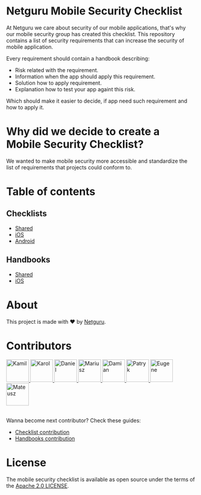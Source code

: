 # Netguru Mobile Security Checklist

At Netguru we care about security of our mobile applications, that's why our mobile security group has created this checklist.
This repository contains a list of security requirements that can increase the security of mobile application.

Every requirement should contain a handbook describing:
- Risk related with the requirement.
- Information when the app should apply this requirement.
- Solution how to apply requirement.
- Explanation how to test your app againt this risk.

Which should make it easier to decide, if app need such requirement and how to apply it.

# Why did we decide to create a Mobile Security Checklist?

We wanted to make mobile security more accessible and standardize the list of requirements that projects could conform to. 

# Table of contents

## Checklists

- [Shared](Checklists/01-Shared.md)
- [iOS](Checklists/02-iOS.md)
- [Android](Checklists/03-Android.md)

## Handbooks

- [Shared](Handbooks/01-Shared/)
- [iOS](Handbooks/02-iOS/)
<!-- Uncomment Android directory after adding first handbook
- [Android](Handbooks/03-Android/) 
-->

# About

This project is made with ❤️ by [Netguru](https://netguru.com).

<h1 id="Contributors">Contributors</h1>

<div>

<a href="https://github.com/krysztalzg">
  <img alt="Kamil" src="https://avatars.githubusercontent.com/u/6009785?v=4" height="60" width="60"/>
</a>

<a href="https://github.com/karolpiateknet">
  <img alt="Karol" src="https://avatars.githubusercontent.com/u/57398986?v=4" height="60" width="60"/>
</a>
  
<a href="https://github.com/Silvorion">
  <img alt="Daniel" src="https://avatars.githubusercontent.com/u/41166091?v=4" height="60" width="60"/>
</a>
  
<a href="https://github.com/mtbrzeski">
  <img alt="Mariusz" src="https://avatars.githubusercontent.com/u/19146143?v=4" height="60" width="60"/>
</a>
  
<a href="https://github.com/drohoo">
  <img alt="Damian" src="https://avatars.githubusercontent.com/u/18630690?v=4" height="60" width="60"/>
</a>
  
<a href="https://github.com/Patys">
  <img alt="Patryk" src="https://avatars.githubusercontent.com/u/8997573?v=4" height="60" width="60"/>
</a>
  
<a href="https://github.com/howtodance">
  <img alt="Eugene" src="https://avatars.githubusercontent.com/u/11170458?v=4" height="60" width="60"/>
</a>

<a href="https://github.com/MateuszMatyska">
  <img alt="Mateusz" src="https://avatars.githubusercontent.com/u/37210055?v=4" height="60" width="60"/>
</a>

</div>
<br>

Wanna become next contributor? Check these guides:
- [Checklist contribution](Checklists/how_to_contribute.md)
- [Handbooks contribution](Handbooks/how_to_contribute.md)

# License

The mobile security checklist is available as open source under the terms of the [Apache 2.0 LICENSE](LICENSE).
